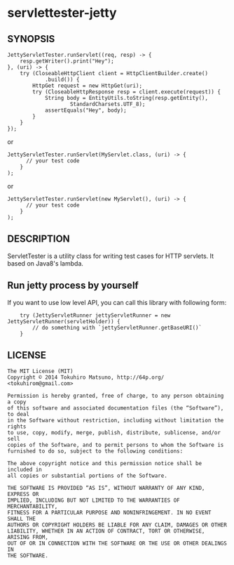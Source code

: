 # servlettester-jetty

## SYNOPSIS

	JettyServletTester.runServlet((req, resp) -> {
		resp.getWriter().print("Hey");
	}, (uri) -> {
		try (CloseableHttpClient client = HttpClientBuilder.create()
				.build()) {
			HttpGet request = new HttpGet(uri);
			try (CloseableHttpResponse resp = client.execute(request)) {
				String body = EntityUtils.toString(resp.getEntity(),
						StandardCharsets.UTF_8);
				assertEquals("Hey", body);
			}
		}
	});

or

    JettyServletTester.runServlet(MyServlet.class, (uri) -> {
          // your test code
        }
    );

or

    JettyServletTester.runServlet(new MyServlet(), (uri) -> {
          // your test code
        }
    );

## DESCRIPTION

ServletTester is a utility class for writing test cases for HTTP servlets.
It based on Java8's lambda.

## Run jetty process by yourself

If you want to use low level API, you can call this library with following form:

		try (JettyServletRunner jettyServletRunner = new JettyServletRunner(servletHolder)) {
			// do something with `jettyServletRunner.getBaseURI()`
		}

## LICENSE

    The MIT License (MIT)
    Copyright © 2014 Tokuhiro Matsuno, http://64p.org/ <tokuhirom@gmail.com>

    Permission is hereby granted, free of charge, to any person obtaining a copy
    of this software and associated documentation files (the “Software”), to deal
    in the Software without restriction, including without limitation the rights
    to use, copy, modify, merge, publish, distribute, sublicense, and/or sell
    copies of the Software, and to permit persons to whom the Software is
    furnished to do so, subject to the following conditions:

    The above copyright notice and this permission notice shall be included in
    all copies or substantial portions of the Software.

    THE SOFTWARE IS PROVIDED “AS IS”, WITHOUT WARRANTY OF ANY KIND, EXPRESS OR
    IMPLIED, INCLUDING BUT NOT LIMITED TO THE WARRANTIES OF MERCHANTABILITY,
    FITNESS FOR A PARTICULAR PURPOSE AND NONINFRINGEMENT. IN NO EVENT SHALL THE
    AUTHORS OR COPYRIGHT HOLDERS BE LIABLE FOR ANY CLAIM, DAMAGES OR OTHER
    LIABILITY, WHETHER IN AN ACTION OF CONTRACT, TORT OR OTHERWISE, ARISING FROM,
    OUT OF OR IN CONNECTION WITH THE SOFTWARE OR THE USE OR OTHER DEALINGS IN
    THE SOFTWARE.
